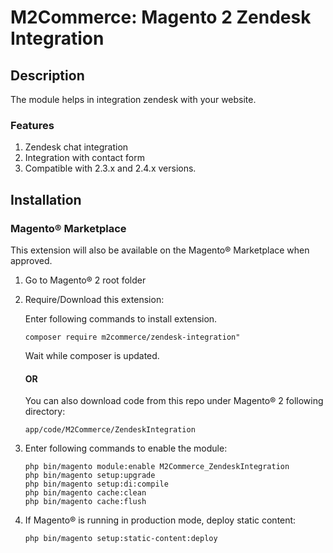 # M2Commerce: Magento 2 Zendesk Integration

## Description

The module helps in integration zendesk with your website.

### Features
1. Zendesk chat integration
2. Integration with contact form 
3. Compatible with 2.3.x and 2.4.x versions.


## Installation
### Magento® Marketplace

This extension will also be available on the Magento® Marketplace when approved.

1. Go to Magento® 2 root folder
2. Require/Download this extension:

   Enter following commands to install extension.

   ```
   composer require m2commerce/zendesk-integration"
   ```

   Wait while composer is updated.

   #### OR

   You can also download code from this repo under Magento® 2 following directory:

    ```
    app/code/M2Commerce/ZendeskIntegration
    ```    

3. Enter following commands to enable the module:

   ```
   php bin/magento module:enable M2Commerce_ZendeskIntegration
   php bin/magento setup:upgrade
   php bin/magento setup:di:compile
   php bin/magento cache:clean
   php bin/magento cache:flush
   ```

4. If Magento® is running in production mode, deploy static content:

   ```
   php bin/magento setup:static-content:deploy
   ```

